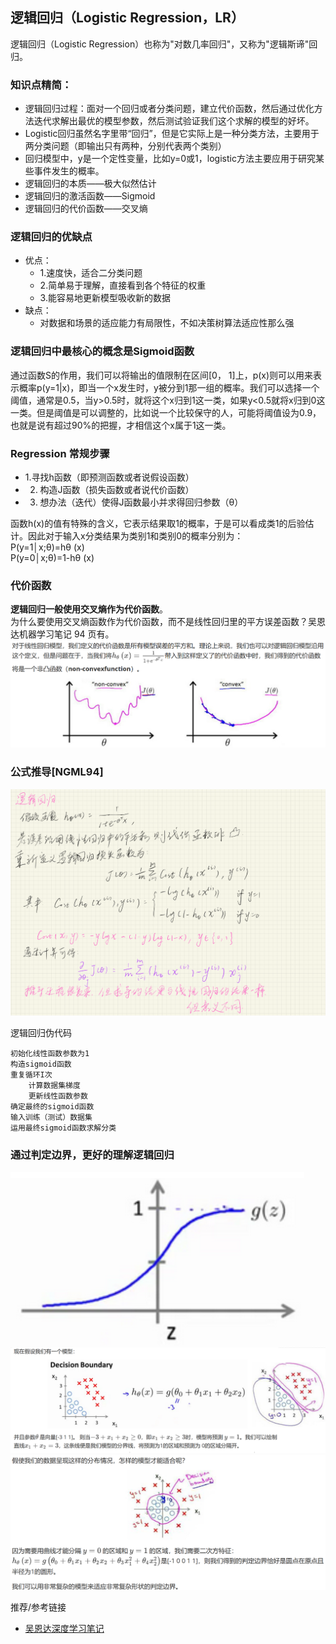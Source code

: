 ﻿## 逻辑回归（Logistic Regression，LR）
逻辑回归（Logistic Regression）也称为"对数几率回归"，又称为"逻辑斯谛"回归。

### 知识点精简：
- 逻辑回归过程：面对一个回归或者分类问题，建立代价函数，然后通过优化方法迭代求解出最优的模型参数，然后测试验证我们这个求解的模型的好坏。
- Logistic回归虽然名字里带“回归”，但是它实际上是一种分类方法，主要用于两分类问题（即输出只有两种，分别代表两个类别）
- 回归模型中，y是一个定性变量，比如y=0或1，logistic方法主要应用于研究某些事件发生的概率。
- 逻辑回归的本质——极大似然估计
- 逻辑回归的激活函数——Sigmoid
- 逻辑回归的代价函数——交叉熵

### 逻辑回归的优缺点
- 优点： 
	- 1.速度快，适合二分类问题 
	- 2.简单易于理解，直接看到各个特征的权重 
	- 3.能容易地更新模型吸收新的数据 
- 缺点： 
	- 对数据和场景的适应能力有局限性，不如决策树算法适应性那么强

### 逻辑回归中最核心的概念是Sigmoid函数
通过函数S的作用，我们可以将输出的值限制在区间[0， 1]上，p(x)则可以用来表示概率p(y=1|x)，即当一个x发生时，y被分到1那一组的概率。我们可以选择一个阈值，通常是0.5，当y>0.5时，就将这个x归到1这一类，如果y<0.5就将x归到0这一类。但是阈值是可以调整的，比如说一个比较保守的人，可能将阈值设为0.9，也就是说有超过90%的把握，才相信这个x属于1这一类。

### Regression 常规步骤
- 1.寻找h函数（即预测函数或者说假设函数）
- 2. 构造J函数（损失函数或者说代价函数）
- 3. 想办法（迭代）使得J函数最小并求得回归参数（θ）

函数h(x)的值有特殊的含义，它表示结果取1的概率，于是可以看成类1的后验估计。因此对于输入x分类结果为类别1和类别0的概率分别为：   
P(y=1│x;θ)=hθ (x)   
P(y=0│x;θ)=1-hθ (x)  

### 代价函数
**逻辑回归一般使用交叉熵作为代价函数**。  
为什么要使用交叉熵函数作为代价函数，而不是线性回归里的平方误差函数？吴恩达机器学习笔记 94 页有。  
![非凸](sources/logist_regression2.PNG)

### 公式推导[NGML94]  
![](sources/logist_regression.PNG)

逻辑回归伪代码
```
初始化线性函数参数为1  
构造sigmoid函数  
重复循环I次  
	计算数据集梯度  
	更新线性函数参数  
确定最终的sigmoid函数  
输入训练（测试）数据集  
运用最终sigmoid函数求解分类  
```

### 通过判定边界，更好的理解逻辑回归
![sigmod](sources/sigmod.PNG)  
![model1](sources/h_model1.PNG)  
![model2](sources/h_model2.PNG)  

推荐/参考链接
- [吴恩达深度学习笔记](http://www.ai-start.com/ml2014/html/week3.html#header-n6)







